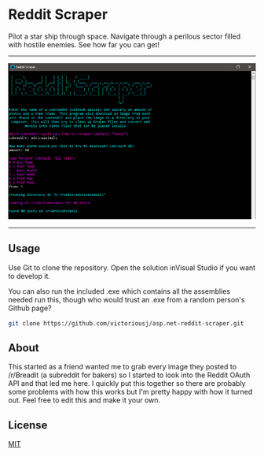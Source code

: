 ﻿# Reddit Scraper

Pilot a star ship through space. Navigate through a perilous sector filled with hostile enemies. See how far you can get!

---

![Reddit Scraper](./redditscraper.png?raw=true "A screen shot of someone looking for a little laughter")

---

## Usage

Use Git to clone the repository. Open the solution inVisual Studio if you want to develop it.

You can also run the included .exe which contains all the assemblies needed run this, though
who would trust an .exe from a random person's Github page?

```bash
git clone https://github.com/victoriousj/asp.net-reddit-scraper.git
```

## About

This started as a friend wanted me to grab every image they posted to /r/Breadit (a subreddit for bakers)
so I started to look into the Reddit OAuth API and that led me here. I quickly put this together so there
are probably some problems with how this works but I'm pretty happy with how it turned out. Feel free to
edit this and make it your own.

## License

[MIT](https://choosealicense.com/licenses/mit/)
